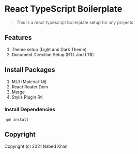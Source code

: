 # React TypeScript Boilerplate

> This is a react typescript boilerplate setup for any projects

<!-- ### View Live Demo: https://react-data-table-rho.vercel.app/ -->

<!-- ![screenshot](https://github.com/nabedkhan/React-Data-Table/blob/main/screenshot.png) -->

## Features

1. Theme setup (Light and Dark Theme)
2. Document Direction Setup (RTL and LTR)

## Install Packages

1. MUI (Material-Ui)
2. React Router Dom
3. Merge
4. Stylis Plugin Rtl

### Install Dependencies

```
npm install
```

## Copyright

Copyright (c) 2021 Nabed Khan
